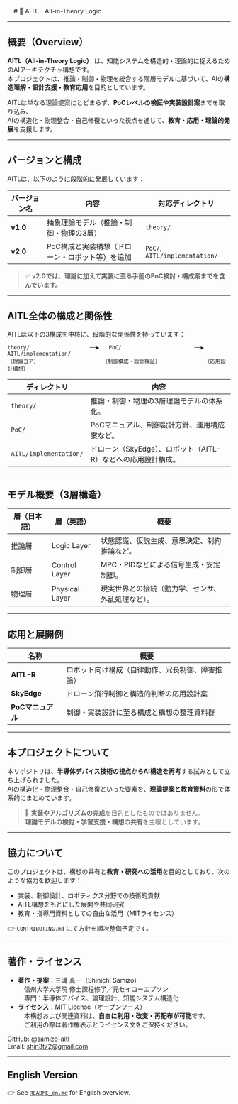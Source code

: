 　# 🧠 AITL - All-in-Theory Logic

---

## 概要（Overview）

**AITL（All-in-Theory Logic）** は、知能システムを構造的・理論的に捉えるためのAIアーキテクチャ構想です。  
本プロジェクトは、推論・制御・物理を統合する階層モデルに基づいて、AIの**構造理解・設計支援・教育応用**を目的としています。

AITLは単なる理論提案にとどまらず、**PoCレベルの検証や実装設計案**までを取り込み、  
AIの構造化・物理整合・自己修復といった視点を通じて、**教育・応用・理論的発展**を支援します。

---

## バージョンと構成

AITLは、以下のように段階的に発展しています：

| バージョン名 | 内容 | 対応ディレクトリ |
|--------------|------|------------------|
| **v1.0** | 抽象理論モデル（推論・制御・物理の3層） | `theory/` |
| **v2.0** | PoC構成と実装構想（ドローン・ロボット等）を追加 | `PoC/`, `AITL/implementation/` |

> ✅ **v2.0では、理論に加えて実装に至る手前のPoC検討・構成案までを含んでいます。**

---

## AITL全体の構成と関係性

AITLは以下の3構成を中核に、段階的な関係性を持っています：
```
theory/                   ──▶   PoC/                       ──▶   AITL/implementation/
（理論コア）                    （制御構成・設計検証）              （応用設計構想）
```
| ディレクトリ | 内容 |
|--------------|------|
| `theory/` | 推論・制御・物理の3層理論モデルの体系化。 |
| `PoC/` | PoCマニュアル、制御設計方針、運用構成案など。 |
| `AITL/implementation/` | ドローン（SkyEdge）、ロボット（AITL-R）などへの応用設計構成。 |

---

## モデル概要（3層構造）

| 層（日本語） | 層（英語） | 概要 |
|--------------|------------|------|
| 推論層 | Logic Layer | 状態認識、仮説生成、意思決定、制約推論など。 |
| 制御層 | Control Layer | MPC・PIDなどによる信号生成・安定制御。 |
| 物理層 | Physical Layer | 現実世界との接続（動力学、センサ、外乱処理など）。 |

---

## 応用と展開例

| 名称 | 概要 |
|------|------|
| **AITL-R** | ロボット向け構成（自律動作、冗長制御、障害推論） |
| **SkyEdge** | ドローン飛行制御と構造的判断の応用設計案 |
| **PoCマニュアル** | 制御・実装設計に至る構成と構想の整理資料群 |

---

## 本プロジェクトについて

本リポジトリは、**半導体デバイス技術の視点からAI構造を再考**する試みとして立ち上げられました。  
AIの構造化・物理整合・自己修復といった要素を、**理論提案と教育資料**の形で体系的にまとめています。

> 🔎 **実装やアルゴリズムの完成**を目的としたものではありません。  
> **理論モデルの検討・学習支援・構想の共有**を主眼としています。

---

## 協力について

このプロジェクトは、構想の共有と**教育・研究への活用**を目的としており、次のような協力を歓迎します：

- 実装、制御設計、ロボティクス分野での技術的貢献  
- AITL構想をもとにした展開や共同研究  
- 教育・指導用資料としての自由な活用（MITライセンス）

👉 `CONTRIBUTING.md` にて方針を順次整備予定です。

---

## 著作・ライセンス

- **著作・提案**：三溝 真一（Shinichi Samizo）  
　信州大学大学院 修士課程修了／元セイコーエプソン  
　専門：半導体デバイス、論理設計、知能システム構造化  
- **ライセンス**：MIT License（オープンソース）  
　本構想および関連資料は、**自由に利用・改変・再配布が可能**です。  
　ご利用の際は著作権表示とライセンス文をご保持ください。

GitHub: [@samizo-aitl](https://github.com/samizo-aitl)  
Email: shin3t72@gmail.com

---

## English Version

👉 See [`README_en.md`](./README_en.md) for English overview.
